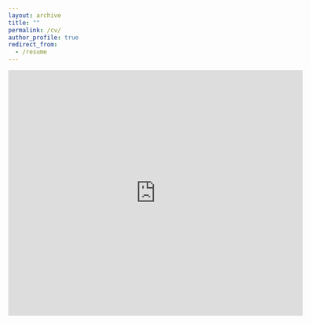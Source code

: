 ```yaml
---
layout: archive
title: ""
permalink: /cv/
author_profile: true
redirect_from:
  - /resume
---
```


<embed src="https://elizabethchase.github.io/files/cv.pdf" type="application/pdf" width="600px" height="500px" />
